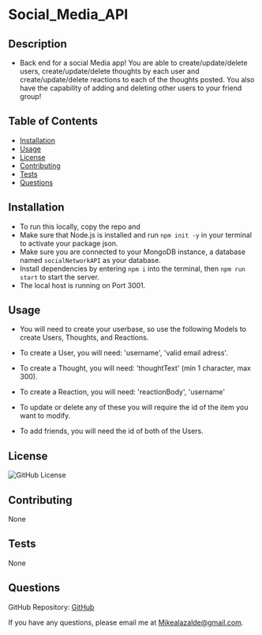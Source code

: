 # Social_Media_API

## Description

- Back end for a social Media app! You are able to create/update/delete users, create/update/delete thoughts by each user and create/update/delete reactions to each of the thoughts posted. You also have the capability of adding and deleting other users to your friend group!

## Table of Contents

- [Installation](#installation)
- [Usage](#usage)
- [License](#license)
- [Contributing](#contributing)
- [Tests](#tests)
- [Questions](#questions)


## Installation

- To run this locally, copy the repo and 
- Make sure that Node.js is installed and run `npm init -y` in your terminal to activate your package json.
- Make sure you are connected to your MongoDB instance, a database named `socialNetworkAPI` as your database.
- Install dependencies by entering `npm i` into the terminal, then `npm run start` to start the server.
- The local host is running on Port 3001. 

## Usage

- You will need to create your userbase, so use the following Models to create Users, Thoughts, and Reactions.

* To create a User, you will need: 'username', 'valid email adress'.

* To create a Thought, you will need: 'thoughtText' (min 1 character, max 300).

* To create a Reaction, you will need: 'reactionBody', 'username'

* To update or delete any of these you will require the id of the item you want to modify.

* To add friends, you will need the id of both of the Users.

## License

![GitHub License](https://img.shields.io/badge/license-None-blue.svg)

## Contributing

None

## Tests

None

## Questions

GitHub Repository: [GitHub](https://github.com/MLazalde/Social_Media_Mod18.git)

If you have any questions, please email me at <Mikealazalde@gmail.com>.


